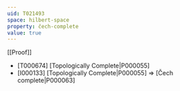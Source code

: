 ```yaml
---
uid: T021493
space: hilbert-space
property: čech-complete
value: true
---
```

[[Proof]]

* [T000674] [Topologically Complete|P000055]
* [I000133] [Topologically Complete|P000055] => [Čech complete|P000063]

